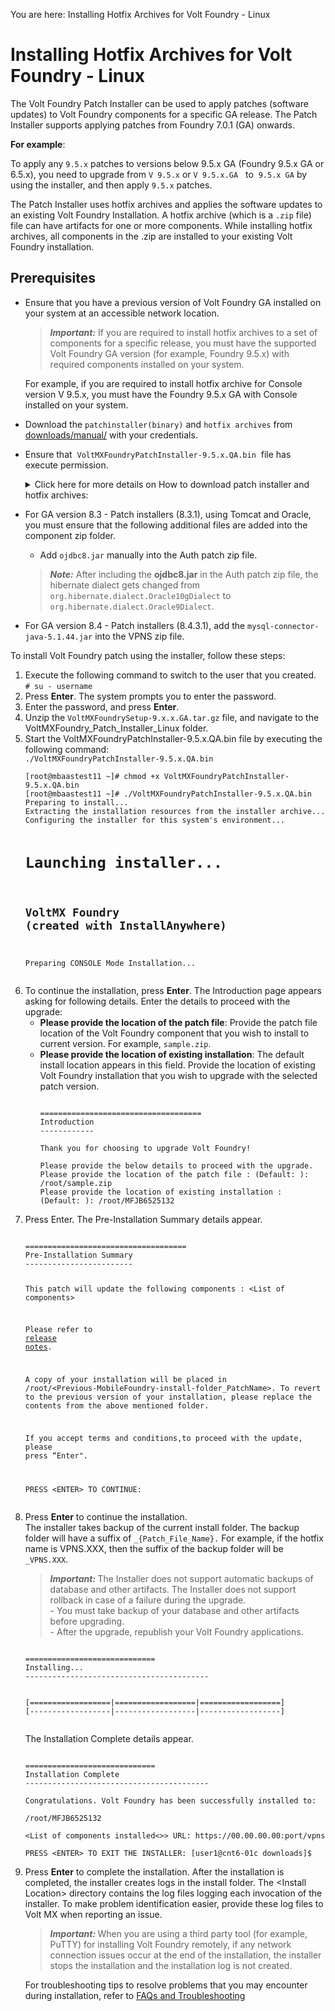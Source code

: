                          

You are here: Installing Hotfix Archives for Volt Foundry - Linux

Installing Hotfix Archives for Volt Foundry - Linux
=====================================================

The Volt Foundry Patch Installer can be used to apply patches (software updates) to Volt Foundry components for a specific GA release. The Patch Installer supports applying patches from Foundry 7.0.1 (GA) onwards.

**For example**:

To apply any `9.5.x` patches to versions below 9.5.x GA (Foundry 9.5.x GA or 6.5.x), you need to upgrade from `V 9.5.x` or `V 9.5.x.GA`   to  `9.5.x GA` by using the installer, and then apply `9.5.x` patches.

The Patch Installer uses hotfix archives and applies the software updates to an existing Volt Foundry Installation. A hotfix archive (which is a `.zip` file) file can have artifacts for one or more components. While installing hotfix archives, all components in the .zip are installed to your existing Volt Foundry installation. 


Prerequisites
-------------

*   Ensure that you have a previous version of Volt Foundry GA installed on your system at an accessible network location.
    
    > **_Important:_** If you are required to install hotfix archives to a set of components for a specific release, you must have the supported Volt Foundry GA version (for example, Foundry 9.5.x) with required components installed on your system.  
      
    For example, if you are required to install hotfix archive for Console version V 9.5.x, you must have the Foundry 9.5.x GA with Console installed on your system.
    
*   Download the `patchinstaller(binary)` and `hotfix archives` from [downloads/manual/](https://hclsoftware.flexnetoperations.com/flexnet/operationsportal/entitledDownloadFile.action?downloadPkgId=HCL_Volt_Foundry_v9.2.x&orgId=HCL&fromRecentFile=false&fromRecentPkg=true&fromDL=false) with your credentials.
*   Ensure that  `VoltMXFoundryPatchInstaller-9.5.x.QA.bin`  file has execute permission.
    
    
    <details close markdown="block"><summary>Click here for more details on How to download patch installer and hotfix archives:</summary>
        
    To download Volt Foundry Patch Installer and hotfixes, follow these steps:
        
    1.   Log in to [](http://developer.voltmx.com/VoltMXReleases)[downloads/manual/](http://community.hclvoltmx.com/downloads/manual/). You can obtain a user name and password from your sales representative or partner.
    2.  Navigate to the **VoltMX Foundry** section.
    3.  From the **VoltMX Foundry Patch Installer**, select the specific release from the **Version** drop-down list and then click on the specific release related files you want to download based on your platform (Windows or Linux).  
            For example, if you want to download `VoltMX Foundry Patch Installer 8.0 GA`, select the `8.0 GA` version from the drop-down list, and then click the **Installer\_Linux** link.
    4.  For the required hotfix components, select the specific release from the **Version** drop-down list and then click **Download**.

    </details>
    
*   For GA version 8.3 - Patch installers (8.3.1), using Tomcat and Oracle, you must ensure that the following additional files are added into the component zip folder.
    
    *   Add `ojdbc8.jar` manually into the Auth patch zip file.
    
    > **_Note:_** After including the **ojdbc8.jar** in the Auth patch zip file, the hibernate dialect gets changed from `org.hibernate.dialect.Oracle10gDialect` to `org.hibernate.dialect.Oracle9Dialect`.
    
*   For GA version 8.4 - Patch installers (8.4.3.1), add the `mysql-connector-java-5.1.44.jar` into the VPNS zip file.

To install Volt Foundry patch using the installer, follow these steps:

<ol>
<li>Execute the following command to switch to the user that you created.<br><code># su - username</code></li>
<li>Press <b>Enter</b>. The system prompts you to enter the password.</li>
<li>Enter the password, and press <b>Enter</b>.</li>
<li>Unzip the <code>VoltMXFoundrySetup-9.x.x.GA.tar.gz</code> file, and navigate to the VoltMXFoundry_Patch_Installer_Linux folder.</li>
<li>Start the VoltMXFoundryPatchInstaller-9.5.x.QA.bin file by executing the following command:<br><code>./VoltMXFoundryPatchInstaller-9.5.x.QA.bin</code>
<pre><code>[root@mbaastest11 ~]# chmod +x VoltMXFoundryPatchInstaller-9.5.x.QA.bin
[root@mbaastest11 ~]# ./VoltMXFoundryPatchInstaller-9.5.x.QA.bin
Preparing to install...
Extracting the installation resources from the installer archive...
Configuring the installer for this system's environment...

Launching installer...
====================================
VoltMX Foundry (created with InstallAnywhere)
------------------------------------
Preparing CONSOLE Mode Installation...</code></pre>
</li>
<li>To continue the installation, press <b>Enter</b>. The Introduction page appears asking for following details. Enter the details to proceed with the upgrade:
<ul>
<li><b>Please provide the location of the patch file</b>: Provide the patch file location of the Volt Foundry component that you wish to install to current version. For example, <code>sample.zip</code>.</li>
<li><b>Please provide the location of existing installation</b>: The default install location appears in this field. Provide the location of existing Volt Foundry installation that you wish to upgrade with the selected patch version.

<pre><code>
====================================
Introduction
------------

Thank you for choosing to upgrade Volt Foundry!

Please provide the below details to proceed with the upgrade.
Please provide the location of the patch file : (Default: ): /root/sample.zip
Please provide the location of existing installation : (Default: ): /root/MFJB6525132
</code></pre>
</li></ul>
</li>
<li>Press Enter. The Pre-Installation Summary details appear.<br>
<pre><code>
====================================
Pre-Installation Summary
------------------------

This patch will update the following components : &lt;List of components&gt;

Please refer to <a href="https://opensource.hcltechsw.com/volt-mx-docs/95/docs/documentation/VMX_release_notes.html">release notes</a>.  


A copy of your installation will be placed in /root/&lt;Previous-MobileFoundry-install-folder_PatchName&gt;. To revert to the previous version of your installation, please replace the contents from the above mentioned folder.

If you accept terms and conditions,to proceed with the update, please press “Enter".

PRESS &lt;ENTER&gt; TO CONTINUE:</code></pre>
</li>
<li>Press <b>Enter</b> to continue the installation.<br>
The installer takes backup of the current install folder. The backup folder will have a suffix of <code>_{Patch_File_Name}.</code> For example, if the hotfix name is VPNS.XXX, then the suffix of the backup folder will be <code>_VPNS.XXX</code>.
<blockquote><em><b>Important: </b></em>The Installer does not support automatic backups of database and other artifacts. The Installer does not support rollback in case of a failure during the upgrade.<br>
- You must take backup of your database and other artifacts before upgrading.<br>
- After the upgrade, republish your Volt Foundry applications.
</blockquote>
<pre><code>
=============================
Installing...
-----------------------------------------

[==================|==================|==================]
[------------------|------------------|------------------]
</code></pre>
The Installation Complete details appear.
<pre><code>
=============================
Installation Complete
-----------------------------------------

Congratulations. Volt Foundry has been successfully installed to:

/root/MFJB6525132

&lt;List of components installed<&gt;> URL: https://00.00.00.00:port/vpns

PRESS &lt;ENTER&gt; TO EXIT THE INSTALLER: [user1@cnt6-01c downloads]$
</code></pre>
</li>
<li>
Press <b>Enter</b> to complete the installation. After the installation is completed, the installer creates logs in the install folder.
The &lt;Install Location&gt; directory contains the log files logging each invocation of the installer. To make problem identification easier, provide these log files to Volt MX when reporting an issue.
<blockquote><em><b>Important: </b></em>
When you are using a third party tool (for example, PuTTY) for installing Volt Foundry remotely, if any network connection issues occur at the end of the installation, the installer stops the installation and the installation log is not created.
</blockquote>
For troubleshooting tips to resolve problems that you may encounter during installation, refer to <a href="../Content/Troubleshooting.html">FAQs and Troubleshooting</a>
</li>
</ol>











